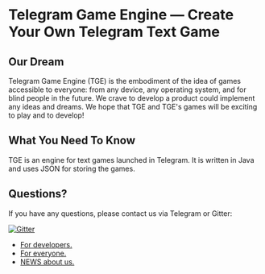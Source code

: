 Telegram Game Engine — Create Your Own Telegram Text Game
==================================================


Our Dream
--------------------------------------
Telegram Game Engine (TGE) is the embodiment of the idea of games accessible to everyone: from any device, any operating system, and for blind people in the future. We crave to develop a product could implement any ideas and dreams. We hope that TGE and TGE's games will be exciting to play and to develop!

What You Need To Know
--------------------------------------
TGE is an engine for text games launched in Telegram. It is written in Java and uses JSON for storing the games.

Questions?
--------------------------------------
If you have any questions, please contact us via Telegram or Gitter: <br>

[![Gitter](https://badges.gitter.im/QuestBot_RUS/Lobby.svg)](https://gitter.im/QuestBot_RUS/Lobby?utm_source=badge&utm_medium=badge&utm_campaign=pr-badge&utm_content=badge)
- [For developers.](https://telegram.me/joinchat/Cgfq7T90hVE9YGfrHsEasQ)
- [For everyone.](https://telegram.me/gamebottelegram)
- [NEWS about us.](https://telegram.me/gamebottelegramusers)

